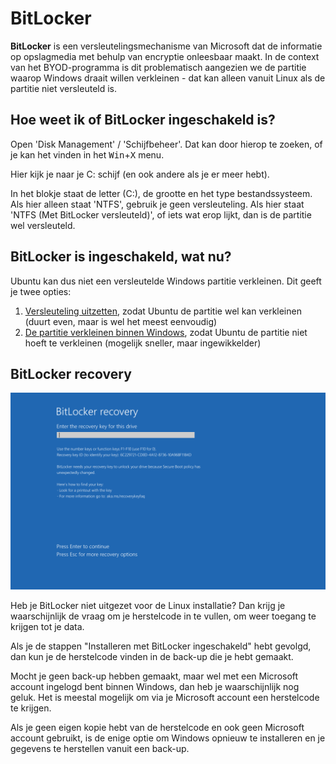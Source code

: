 # BitLocker

**BitLocker** is een versleutelingsmechanisme van Microsoft dat de informatie op opslagmedia met behulp van encryptie onleesbaar maakt. In de context van het BYOD-programma is dit problematisch aangezien we de partitie waarop Windows draait willen verkleinen - dat kan alleen vanuit Linux als de partitie niet versleuteld is.

## Hoe weet ik of BitLocker ingeschakeld is?

Open 'Disk Management' / 'Schijfbeheer'. Dat kan door hierop te zoeken, of je kan het vinden in het <kbd>Win</kbd>+<kbd>X</kbd> menu.

Hier kijk je naar je C: schijf (en ook andere als je er meer hebt).

In het blokje staat de letter (C:), de grootte en het type bestandssysteem. Als hier alleen staat 'NTFS', gebruik je geen versleuteling. Als hier staat 'NTFS (Met BitLocker versleuteld)', of iets wat erop lijkt, dan is de partitie wel versleuteld.

## BitLocker is ingeschakeld, wat nu?

Ubuntu kan dus niet een versleutelde Windows partitie verkleinen. Dit geeft je twee opties:

1. [Versleuteling uitzetten](./bitlocker-uitschakelen.md), zodat Ubuntu de partitie wel kan verkleinen (duurt even, maar is wel het meest eenvoudig)
2. [De partitie verkleinen binnen Windows](./installeren-met-bitlocker.md), zodat Ubuntu de partitie niet hoeft te verkleinen (mogelijk sneller, maar ingewikkelder)

## BitLocker recovery

![bitlocker recovery key prompt](../../assets/bitlocker-recovery.png)

Heb je BitLocker niet uitgezet voor de Linux installatie? Dan krijg je waarschijnlijk de vraag om je herstelcode in te vullen, om weer toegang te krijgen tot je data.

Als je de stappen "Installeren met BitLocker ingeschakeld" hebt gevolgd, dan kun je de herstelcode vinden in de back-up die je hebt gemaakt.

Mocht je geen back-up hebben gemaakt, maar wel met een Microsoft account ingelogd bent binnen Windows, dan heb je waarschijnlijk nog geluk. Het is meestal mogelijk om via je Microsoft account een herstelcode te krijgen.

Als je geen eigen kopie hebt van de herstelcode en ook geen Microsoft account gebruikt, is de enige optie om Windows opnieuw te installeren en je gegevens te herstellen vanuit een back-up.
